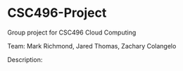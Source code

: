 # CSC496-Project
Group project for CSC496 Cloud Computing

Team:
Mark Richmond, Jared Thomas, Zachary Colangelo

Description:
